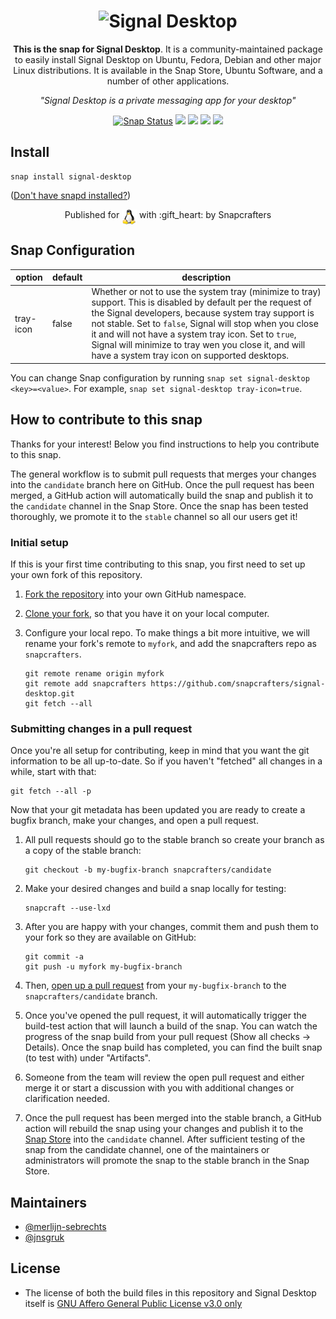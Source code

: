<h1 align="center">
  <img src="https://signal.org/assets/header/logo-f7ef605fe417d5520d38d546b3b774b4261c75220b9904da4d8b2ffc19a761ff.png" alt="Signal Desktop">
</h1>

<p align="center"><b>This is the snap for Signal Desktop</b>. It is a community-maintained package to easily install Signal Desktop on Ubuntu, Fedora, Debian and other major Linux distributions. It is available in the Snap Store, Ubuntu Software, and a number of other applications.</p>

<p align="center"><i>"Signal Desktop is a private messaging app for your desktop"</i></p>

<p align="center">
<a href="https://snapcraft.io/signal-desktop"><img src="https://snapcraft.io/signal-desktop/badge.svg" alt="Snap Status"></a>
<a href="https://github.com/snapcrafters/signal-desktop/actions/workflows/release-to-candidate.yaml"><img src="https://github.com/snapcrafters/signal-desktop/actions/workflows/release-to-candidate.yaml/badge.svg"></a>
<a href="https://github.com/snapcrafters/signal-desktop/actions/workflows/promote-to-stable.yml"><img src="https://github.com/snapcrafters/signal-desktop/actions/workflows/promote-to-stable.yml/badge.svg"></a>
<a href="https://github.com/snapcrafters/signal-desktop/actions/workflows/pull-request.yml"><img src="https://github.com/snapcrafters/signal-desktop/actions/workflows/pull-request.yml/badge.svg"></a>
<a href="https://github.com/snapcrafters/signal-desktop/actions/workflows/sync-version-with-upstream.yml"><img src="https://github.com/snapcrafters/signal-desktop/actions/workflows/sync-version-with-upstream.yml/badge.svg"></a>
</p>

## Install

```shell
snap install signal-desktop
```

([Don't have snapd installed?](https://snapcraft.io/docs/core/install))

<p align="center">Published for <img src="https://raw.githubusercontent.com/anythingcodes/slack-emoji-for-techies/gh-pages/emoji/tux.png" align="top" width="24" /> with :gift_heart: by Snapcrafters</p>

## Snap Configuration

| option    | default | description                                                                                                                                                                                                                                                                                                                                                                                       |
| --------- | ------- | ------------------------------------------------------------------------------------------------------------------------------------------------------------------------------------------------------------------------------------------------------------------------------------------------------------------------------------------------------------------------------------------------- |
| tray-icon | false   | Whether or not to use the system tray (minimize to tray) support. This is disabled by default per the request of the Signal developers, because system tray support is not stable. Set to `false`, Signal will stop when you close it and will not have a system tray icon. Set to `true`, Signal will minimize to tray wen you close it, and will have a system tray icon on supported desktops. |

You can change Snap configuration by running `snap set signal-desktop <key>=<value>`. For example, `snap set signal-desktop tray-icon=true`.

## How to contribute to this snap

Thanks for your interest! Below you find instructions to help you contribute to this snap.

The general workflow is to submit pull requests that merges your changes into the `candidate` branch here on GitHub. Once the pull request has been merged, a GitHub action will automatically build the snap and publish it to the `candidate` channel in the Snap Store. Once the snap has been tested thoroughly, we promote it to the `stable` channel so all our users get it!

### Initial setup

If this is your first time contributing to this snap, you first need to set up your own fork of this repository.

1. [Fork the repository](https://docs.github.com/en/github/getting-started-with-github/fork-a-repo) into your own GitHub namespace.
2. [Clone your fork](https://git-scm.com/book/en/v2/Git-Basics-Getting-a-Git-Repository), so that you have it on your local computer.
3. Configure your local repo. To make things a bit more intuitive, we will rename your fork's remote to `myfork`, and add the snapcrafters repo as `snapcrafters`.

   ```shell
   git remote rename origin myfork
   git remote add snapcrafters https://github.com/snapcrafters/signal-desktop.git
   git fetch --all
   ```

### Submitting changes in a pull request

Once you're all setup for contributing, keep in mind that you want the git information to be all up-to-date. So if you haven't "fetched" all changes in a while, start with that:

```shell
git fetch --all -p
```

Now that your git metadata has been updated you are ready to create a bugfix branch, make your changes, and open a pull request.

1. All pull requests should go to the stable branch so create your branch as a copy of the stable branch:

   ```shell
   git checkout -b my-bugfix-branch snapcrafters/candidate
   ```

2. Make your desired changes and build a snap locally for testing:

   ```shell
   snapcraft --use-lxd
   ```

3. After you are happy with your changes, commit them and push them to your fork so they are available on GitHub:

   ```shell
   git commit -a
   git push -u myfork my-bugfix-branch
   ```

4. Then, [open up a pull request](https://docs.github.com/en/github/collaborating-with-issues-and-pull-requests/about-pull-requests) from your `my-bugfix-branch` to the `snapcrafters/candidate` branch.
5. Once you've opened the pull request, it will automatically trigger the build-test action that will launch a build of the snap. You can watch the progress of the snap build from your pull request (Show all checks -> Details). Once the snap build has completed, you can find the built snap (to test with) under "Artifacts".
6. Someone from the team will review the open pull request and either merge it or start a discussion with you with additional changes or clarification needed.
7. Once the pull request has been merged into the stable branch, a GitHub action will rebuild the snap using your changes and publish it to the [Snap Store](https://snapcraft.io/signal-desktop) into the `candidate` channel. After sufficient testing of the snap from the candidate channel, one of the maintainers or administrators will promote the snap to the stable branch in the Snap Store.

## Maintainers

- [@merlijn-sebrechts](https://github.com/merlijn-sebrechts/)
- [@jnsgruk](https://github.com/jnsgruk/)

## License

- The license of both the build files in this repository and Signal Desktop itself is [GNU Affero General Public License v3.0 only](https://github.com/signalapp/Signal-Desktop/blob/main/LICENSE)
